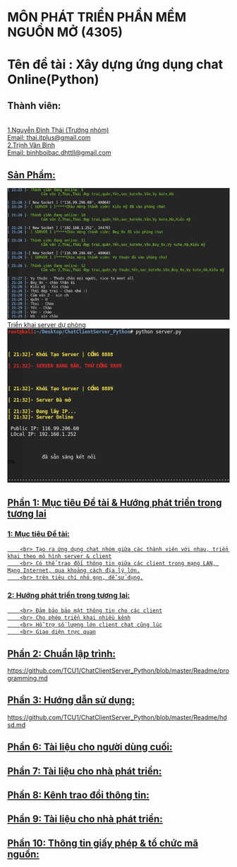 <h1>MÔN PHÁT TRIỂN PHẦN MỀM NGUỒN MỞ (4305)</h1>
<h1>Tên đề tài : Xây dựng ứng dụng chat Online(Python) </h1>
<h2>Thành viên:</h2>
	<br><a href="https://www.facebook.com/chickns0up"> 1.Nguyễn Đình Thái (Trưởng nhóm)
	<br>Email: thai.itplus@gmail.com
	<br><a href="https://www.facebook.com/trinh.binh.969">2.Trịnh Văn Bình
	<br>Email: binhboibac.dhttll@gmail.com


<h2>Sản Phẩm:</h2>
<img src='/img/chat.PNG'>
<br>Triển khai server dự phòng 
<br><img src='/img/server2.PNG'>


<h2>Phần 1: Mục tiêu Đề tài & Hướng phát triển trong tương lai</h2>

<h3>1: Mục tiêu Đề tài:</h3>	

		<br> Tạo ra ứng dụng chat nhóm giữa các thành viên với nhau, triển khai theo mô hình server & client
		<br> Có thể trao đổi thông tin giữa các client trong mạng LAN, Mạng Internet, qua khoảng cách địa lý lớn.
		<br> trên tiêu chí nhỏ gọn, dễ sử dụng.

<h3>2: Hướng phát triển trong tương lai:</h3>

		<br> Đảm bảo bảo mật thông tin cho các client
		<br> Cho phép triển khai nhiều kênh
		<br> Hỗ trợ số lượng lớn client chat cũng lúc
		<br> Giao diện trực quan
	
<h2>Phần 2: Chuẩn lập trình:</h2>
https://github.com/TCU1/ChatClientServer_Python/blob/master/Readme/programming.md


<h2>Phần 3: Hướng dẫn sử dụng:</h2>
https://github.com/TCU1/ChatClientServer_Python/blob/master/Readme/hdsd.md


<h2>
<a href="https://github.com/TCU1/ChatClientServer_Python/tree/master/Document"> Phần 6: Tài liệu cho người dùng cuối:</h2>

<h2><a href="https://github.com/TCU1/ChatClientServer_Python/tree/master/Document"> Phần 7: Tài liệu cho nhà phát triển:</h2>

<h2><a href="https://github.com/TCU1/ChatClientServer_Python/tree/master/Document">  Phần 8: Kênh trao đổi thông tin:</h2>

<h2><a href="https://github.com/TCU1/ChatClientServer_Python/tree/master/Document">  Phần 9: Tài liệu cho nhà phát triển:</h2>

<h2><a href="https://github.com/TCU1/ChatClientServer_Python/tree/master/Document">  Phần 10: Thông tin giấy phép & tổ chức mã nguồn:</h2>


